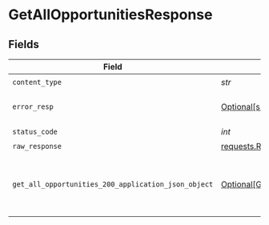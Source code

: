 # GetAllOpportunitiesResponse


## Fields

| Field                                                                                                               | Type                                                                                                                | Required                                                                                                            | Description                                                                                                         |
| ------------------------------------------------------------------------------------------------------------------- | ------------------------------------------------------------------------------------------------------------------- | ------------------------------------------------------------------------------------------------------------------- | ------------------------------------------------------------------------------------------------------------------- |
| `content_type`                                                                                                      | *str*                                                                                                               | :heavy_check_mark:                                                                                                  | N/A                                                                                                                 |
| `error_resp`                                                                                                        | [Optional[shared.ErrorResp]](../../models/shared/errorresp.md)                                                      | :heavy_minus_sign:                                                                                                  | Could not authenticate the user                                                                                     |
| `status_code`                                                                                                       | *int*                                                                                                               | :heavy_check_mark:                                                                                                  | N/A                                                                                                                 |
| `raw_response`                                                                                                      | [requests.Response](https://requests.readthedocs.io/en/latest/api/#requests.Response)                               | :heavy_minus_sign:                                                                                                  | N/A                                                                                                                 |
| `get_all_opportunities_200_application_json_object`                                                                 | [Optional[GetAllOpportunities200ApplicationJSON]](../../models/operations/getallopportunities200applicationjson.md) | :heavy_minus_sign:                                                                                                  | The opportunities is retrieved successfully for the portal user.                                                    |